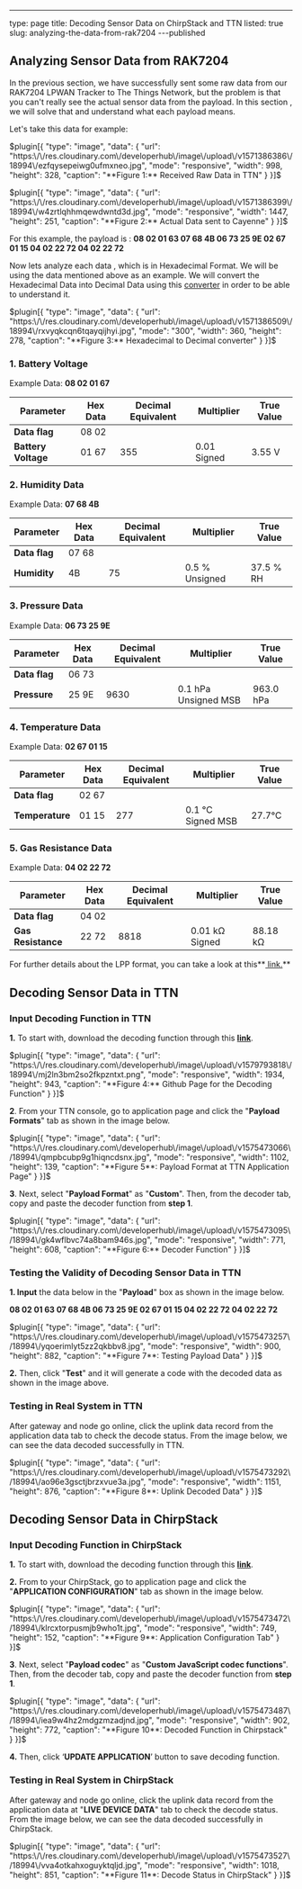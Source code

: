 ---
type: page
title: Decoding Sensor Data on ChirpStack and TTN
listed: true
slug: analyzing-the-data-from-rak7204
---published

## Analyzing Sensor Data from RAK7204

In the previous section, we have successfully sent some raw data from our RAK7204 LPWAN Tracker to The Things Network, but the problem is that you can't really see the actual sensor data from the payload. In this section , we will solve that and understand what each payload means.

Let's take this data for example:

$plugin[{
    "type": "image",
    "data": {
        "url": "https:\/\/res.cloudinary.com\/developerhub\/image\/upload\/v1571386386\/18994\/ezfqysepeiwg0ufmxneo.jpg",
        "mode": "responsive",
        "width": 998,
        "height": 328,
        "caption": "**Figure 1:** Received Raw Data in TTN"
    }
}]$

$plugin[{
    "type": "image",
    "data": {
        "url": "https:\/\/res.cloudinary.com\/developerhub\/image\/upload\/v1571386399\/18994\/w4zrtlqhhmqewdwntd3d.jpg",
        "mode": "responsive",
        "width": 1447,
        "height": 251,
        "caption": "**Figure 2:** Actual Data sent to Cayenne"
    }
}]$

For this example, the payload is : **08 02 01 63 07 68 4B 06 73 25 9E 02 67 01 15 04 02 22 72 04 02 22 72**

Now lets analyze each data , which is in Hexadecimal Format. We will be using the data mentioned above as an example. We will convert the Hexadecimal Data into Decimal Data using this [converter](https://www.rapidtables.com/convert/number/hex-to-decimal.html?x=FF) in order to be able to understand it.

$plugin[{
    "type": "image",
    "data": {
        "url": "https:\/\/res.cloudinary.com\/developerhub\/image\/upload\/v1571386509\/18994\/rxvyqkcqn6tqayqijhyi.jpg",
        "mode": "300",
        "width": 360,
        "height": 278,
        "caption": "**Figure 3:** Hexadecimal to Decimal converter"
    }
}]$

### 1. Battery Voltage

Example Data: **08 02 01 67**

| **Parameter** | **Hex Data** | **Decimal Equivalent** | **Multiplier** | **True Value** | 
| ---- | ---- | ---- | ---- | ---- | 
| **Data flag** | 08 02 |  |  |  | 
| **Battery Voltage** | 01 67 | 355 | 0.01 Signed | 3.55 V | 


### 2. Humidity Data

Example Data: **07 68 4B**

| **Parameter** | **Hex Data** | **Decimal Equivalent** | **Multiplier** | **True Value** | 
| ---- | ---- | ---- | ---- | ---- | 
| **Data flag** | 07 68 |  |  |  | 
| **Humidity** | 4B | 75 | 0.5 % Unsigned | 37.5 % RH | 


### 3. Pressure Data

Example Data: **06 73 25 9E**

| **Parameter** | **Hex Data** | **Decimal Equivalent** | **Multiplier** | **True Value** | 
| ---- | ---- | ---- | ---- | ---- | 
| **Data flag** | 06 73 |  |  |  | 
| **Pressure** | 25 9E | 9630 | 0.1 hPa Unsigned MSB | 963.0 hPa | 


### 4. Temperature Data

Example Data:  **02 67 01 15**

| **Parameter** | **Hex Data** | **Decimal Equivalent** | **Multiplier** | **True Value** | 
| ---- | ---- | ---- | ---- | ---- | 
| **Data flag** | 02 67 |  |  |  | 
| **Temperature** | 01 15 | 277 | 0.1 °C Signed MSB | 27.7℃ | 


### 5. Gas Resistance Data

Example Data: **04 02 22 72**

| **Parameter** | **Hex Data** | **Decimal Equivalent** | **Multiplier** | **True Value** | 
| ---- | ---- | ---- | ---- | ---- | 
| **Data flag** | 04 02 |  |  |  | 
| **Gas Resistance** | 22 72 | 8818 | 0.01 kΩ Signed | 88.18 kΩ | 


For further details about the LPP format, you can take a look at this**[ link.](https://developers.mydevices.com/cayenne/docs/lora/#lora-cayenne-low-power-payload-overview)**

## Decoding Sensor Data in TTN

### Input Decoding Function in TTN

**1.** To start with, download the decoding function through this **[link](https://github.com/RAKWireless/RUI_LoRa_node_payload_decoder/blob/master/RUISensorDataDecoder_for_TTN.js)**.

$plugin[{
    "type": "image",
    "data": {
        "url": "https:\/\/res.cloudinary.com\/developerhub\/image\/upload\/v1579793818\/18994\/mj2ln3bm2so2fkpzntxt.png",
        "mode": "responsive",
        "width": 1934,
        "height": 943,
        "caption": "**Figure 4:** Github Page for the Decoding Function"
    }
}]$

**2**. From your TTN console, go to application page and click the "**Payload Formats**" tab as shown in the image below.

$plugin[{
    "type": "image",
    "data": {
        "url": "https:\/\/res.cloudinary.com\/developerhub\/image\/upload\/v1575473066\/18994\/qmpbcubp9g1hiqncdsnx.jpg",
        "mode": "responsive",
        "width": 1102,
        "height": 139,
        "caption": "**Figure 5**: Payload Format at TTN Application Page"
    }
}]$

**3**. Next, select "**Payload Format**" as "**Custom**". Then, from the decoder tab, copy and paste the decoder function from **step 1**.

$plugin[{
    "type": "image",
    "data": {
        "url": "https:\/\/res.cloudinary.com\/developerhub\/image\/upload\/v1575473095\/18994\/gk4wflbvc74a8bam946s.jpg",
        "mode": "responsive",
        "width": 771,
        "height": 608,
        "caption": "**Figure 6:** Decoder Function"
    }
}]$

### Testing the Validity of Decoding Sensor Data in TTN

**1. Input** the data below in the "**Payload**" box as shown in the image below.

**08 02 01 63 07 68 4B 06 73 25 9E 02 67 01 15 04 02 22 72 04 02 22 72**

$plugin[{
    "type": "image",
    "data": {
        "url": "https:\/\/res.cloudinary.com\/developerhub\/image\/upload\/v1575473257\/18994\/yqoerimlyt5zz2qkbbv8.jpg",
        "mode": "responsive",
        "width": 900,
        "height": 882,
        "caption": "**Figure 7**: Testing Payload Data"
    }
}]$

**2.** Then, click "**Test**" and it will generate a code with the decoded data as shown in the image above.

### Testing in Real System in TTN

After gateway and node go online, click the uplink data record from the application data tab to check the decode status. From the image below, we can see the data decoded successfully in TTN.

$plugin[{
    "type": "image",
    "data": {
        "url": "https:\/\/res.cloudinary.com\/developerhub\/image\/upload\/v1575473292\/18994\/ao96e3gsctjbrzxvue3a.jpg",
        "mode": "responsive",
        "width": 1151,
        "height": 876,
        "caption": "**Figure 8**: Uplink Decoded Data"
    }
}]$

## Decoding Sensor Data in ChirpStack

### Input Decoding Function in ChirpStack

**1.** To start with, download the decoding function through this **[link](https://github.com/RAKWireless/RUI_LoRa_node_payload_decoder/blob/master/RUISensorDataDecoder_for_ChirpStack.js)**.

**2.** From to your ChirpStack, go to application page and click the "**APPLICATION CONFIGURATION**" tab as shown in the image below.

$plugin[{
    "type": "image",
    "data": {
        "url": "https:\/\/res.cloudinary.com\/developerhub\/image\/upload\/v1575473472\/18994\/klrcxtorpusmjb9who1t.jpg",
        "mode": "responsive",
        "width": 749,
        "height": 152,
        "caption": "**Figure 9**: Application Configuration Tab"
    }
}]$

**3**. Next, select "**Payload codec**" as "**Custom JavaScript codec functions**". Then, from the decoder tab, copy and paste the decoder function from **step 1**.

$plugin[{
    "type": "image",
    "data": {
        "url": "https:\/\/res.cloudinary.com\/developerhub\/image\/upload\/v1575473487\/18994\/iea9w4hz2mdgzmzadjnd.jpg",
        "mode": "responsive",
        "width": 902,
        "height": 772,
        "caption": "**Figure 10**: Decoded Function in Chirpstack"
    }
}]$

**4.** Then, click ‘**UPDATE APPLICATION**’ button to save decoding function.

### Testing in Real System in ChirpStack

After gateway and node go online, click the uplink data record from the application data at "**LIVE DEVICE DATA**" tab to check the decode status. From the image below, we can see the data decoded successfully in ChirpStack.

$plugin[{
    "type": "image",
    "data": {
        "url": "https:\/\/res.cloudinary.com\/developerhub\/image\/upload\/v1575473527\/18994\/vva4otkahxoguyktqljd.jpg",
        "mode": "responsive",
        "width": 1018,
        "height": 851,
        "caption": "**Figure 11**: Decode Status in ChirpStack"
    }
}]$

